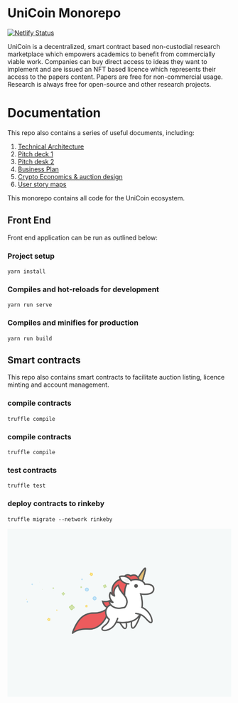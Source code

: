 # UniCoin Monorepo

[![Netlify Status](https://api.netlify.com/api/v1/badges/63c88402-22eb-4298-9a5b-0f661833414b/deploy-status)](https://app.netlify.com/sites/unicoin-dapp/deploys)

UniCoin is a decentralized, smart contract based non-custodial research marketplace which empowers academics to benefit from commercially viable work. Companies can buy direct access to ideas they want to implement and are issued an NFT based licence which represents their access to the papers content. Papers are free for non-commercial usage. Research is always free for open-source and other research projects.

# Documentation
This repo also contains a series of useful documents, including:

1) [Technical Architecture](./Documentation/TechnicalArchitecture.md)
2) [Pitch deck 1](https://docs.google.com/presentation/d/121boHtItNj7PwzCdGhnDnEfL1r_Td9rAW86ny1Dp914/edit?usp=sharing)
3) [Pitch desk 2](https://drive.google.com/file/d/1d-NUUu8NgdDsqG7XaDggYe0KmbHDtW7n/view?usp=sharing)
4) [Business Plan](https://docs.google.com/document/d/1iGCbeWvZtk4chdc_CnT9JuZWNwgtNJcFvyyo_UosyZA/edit?usp=sharing)
5) [Crypto Economics & auction design](https://docs.google.com/document/d/1vxKsFlcHTdUq5sstn3GrEQvWzB29eCa6mRR1Rm6oWps/edit?usp=sharing)
6) [User story maps](https://app.cardboardit.com/maps/guests/e25edd87044ecad844f3397589800b193c2d41c9492854e0d9d80f7212d20c8d)

This monorepo contains all code for the UniCoin ecosystem. 
## Front End
Front end application can be run as outlined below:

### Project setup
```
yarn install
```

### Compiles and hot-reloads for development
```
yarn run serve
```

### Compiles and minifies for production
```
yarn run build
```

## Smart contracts
This repo also contains smart contracts to facilitate auction listing, licence minting and account management. 

### compile contracts
```
truffle compile
```

### compile contracts
```
truffle compile
```

### test contracts
```
truffle test
```

### deploy contracts to rinkeby
```
truffle migrate --network rinkeby
```
<img src="./src/assets/unicorn_running.gif">

